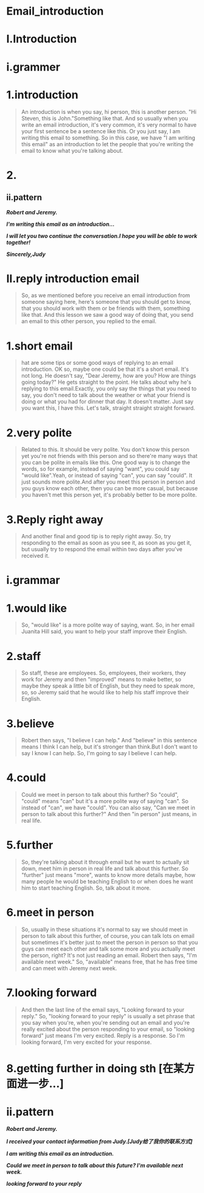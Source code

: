 # Email_introduction

# I.Introduction
# i.grammer
# 1.introduction
> An introduction is when you say, hi person, this is another person. "Hi Steven, this is John."Something like that. And so usually when you write an email introduction, it's very common, it's very normal to have your first sentence be a sentence like this. Or you just say, I am writing this email to something. So in this case, we have "I am writing this email" as an introduction to let the people that you're writing the email to know what you're talking about.

# 2.










## ii.pattern
***Robert and Jeremy.***

***I'm writing this email as an introduction...***

***I will let you two continue the conversation.I hope you will be able to work together!***

***Sincerely,Judy***

# II.reply introduction email
> So, as we mentioned before you receive an email introduction from someone saying here, here's someone that you should get to know, that you should work with them or be friends with them, something like that. And this lesson we saw a good way of doing that, you send an email to this other person, you replied to the email.

# 1.short email
> hat are some tips or some good ways of replying to an email introduction. OK so, maybe one could be that it's a short email. It's not long. He doesn't say, "Dear Jeremy, how are you? How are things going today?" He gets straight to the point. He talks about why he's replying to this email.Exactly, you only say the things that you need to say, you don't need to talk about the weather or what your friend is doing or what you had for dinner that day. It doesn't matter. Just say you want this, I have this. Let's talk, straight straight straight forward.

# 2.very polite
> Related to this. It should be very polite. You don't know this person yet you're not friends with this person and so there're many ways that you can be polite in emails like this. One good way is to change the words, so for example, instead of saying "want", you could say "would like".Yeah, or instead of saying "can", you can say "could". It just sounds more polite.And after you meet this person in person and you guys know each other, then you can be more casual, but because you haven't met this person yet, it's probably better to be more polite.

# 3.Reply right away
> And another final and good tip is to reply right away. So, try responding to the email as soon as you see it, as soon as you get it, but usually try to respond the email within two days after you've received it.

# i.grammar
# 1.would like
>  So, "would like" is a more polite way of saying, want. So, in her email Juanita Hill said, you want to help your staff improve their English.

# 2.staff
> So staff, these are employees. So, employees, their workers, they work for Jeremy and then "improved" means to make better, so maybe they speak a little bit of English, but they need to speak more, so, so Jeremy said that he would like to help his staff improve their English.

# 3.believe
> Robert then says, "I believe I can help." And "believe" in this sentence means I think I can help, but it's stronger than think.But I don't want to say I know I can help. So, I'm going to say I believe I can help.

# 4.could
> Could we meet in person to talk about this further? So "could", "could" means "can" but it's a more polite way of saying "can". So instead of "can", we have "could". You can also say, "Can we meet in person to talk about this further?" And then "in person" just means, in real life.

# 5.further
> So, they're talking about it through email but he want to actually sit down, meet him in person in real life and talk about this further. So "further" just means "more", wants to know more details maybe, how many people he would be teaching English to or when does he want him to start teaching English. So, talk about it more.

# 6.meet in person
> So, usually in these situations it's normal to say we should meet in person to talk about this further, of course, you can talk lots on email but sometimes it's better just to meet the person in person so that you guys can meet each other and talk some more and you actually meet the person, right? It's not just reading an email. Robert then says, "I'm available next week." So, "available" means free, that he has free time and can meet with Jeremy next week.

# 7.looking forward
> And then the last line of the email says, "Looking forward to your reply." So, "looking forward to your reply" is usually a set phrase that you say when you're, when you're sending out an email and you're really excited about the person responding to your email, so "looking forward" just means I'm very excited. Reply is a response. So I'm looking forward, I'm very excited for your response.

# 8.getting further in doing sth [在某方面进一步...]

# ii.pattern
***Robert and Jeremy.***

***I received your contact information from Judy.[Judy给了我你的联系方式]***

***I am writing this email as an introduction.***

***Could we meet in person to talk about this future? I'm available next week.***

***looking forward to your reply***































